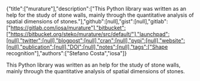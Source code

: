 {"title":["murature"],"description":["This Python library was written as an help for the study of stone walls, mainly through the quantitative analysis of spatial dimensions of stones."],"github":[null],"gist":[null],"gitlab":["https://gitlab.com/iosa/murature"],"bitbucket":["https://bitbucket.org/steko/murature/src/default/"],"launchpad":[null],"twitter":[null],"blogpost":[null],"cran":[null],"pypi":[null],"website":[null],"publication":[null],"DOI":[null],"notes":[null],"tags":["Shape recognition"],"authors":["Stefano Costa","iosa"]}

This Python library was written as an help for the study of stone walls, mainly through the quantitative analysis of spatial dimensions of stones.